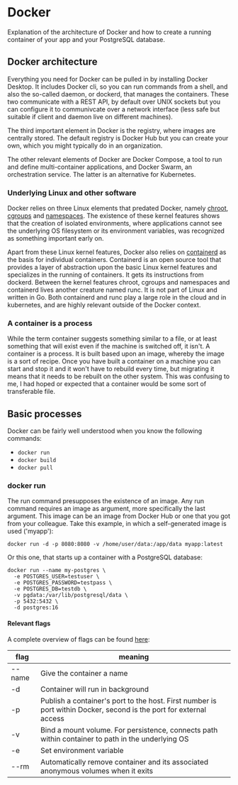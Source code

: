 # Docker

Explanation of the architecture of Docker and how to create a running container of your app and your PostgreSQL database.

## Docker architecture

Everything you need for Docker can be pulled in by installing Docker Desktop. It includes Docker cli, so you can run commands from a shell, and also the so-called daemon, or dockerd, that manages the containers. These two communicate with a REST API, by default over UNIX sockets but you can configure it to communivcate over a network interface (less safe but suitable if client and daemon live on different machines).

The third important element in Docker is the registry, where images are centrally stored. The default registry is Docker Hub but you can create your own, which you might typically do in an organization. 

The other relevant elements of Docker are Docker Compose, a tool to run and define multi-container applications, and Docker Swarm, an orchestration service. The latter is an alternative for Kubernetes.

### Underlying Linux and other software

Docker relies on three Linux elements that predated Docker, namely [chroot](https://man7.org/linux/man-pages/man1/chroot.1.html), [cgroups](https://man7.org/linux/man-pages/man7/cgroups.7.html) and [namespaces](https://man7.org/linux/man-pages/man7/namespaces.7.html). The existence of these kernel features shows that the creation of isolated environments, where applications cannot see the underlying OS filesystem or its environment variables, was recognized as something important early on. 

Apart from these Linux kernel features, Docker also relies on [containerd](https://containerd.io/) as the basis for individual containers. Containerd is an open source tool that provides a layer of abstraction upon the basic Linux kernel features and specializes in the running of containers. It gets its instructions from dockerd. Between the kernel features chroot, cgroups and namespaces and containerd lives another creature named runc. It is not part of Linux and written in Go. Both containerd and runc play a large role in the cloud and in kubernetes, and are highly relevant outside of the Docker context.

### A container is a process

While the term container suggests something similar to a file, or at least something that will exist even if the machine is switched off, it isn't. A container is a process. It is built based upon an image, whereby the image is a sort of recipe. Once you have built a container on a machine you can start and stop it and it won't have to rebuild every time, but migrating it means that it needs to be rebuilt on the other system. This was confusing to me, I had hoped or expected that a container would be some sort of transferable file.

## Basic processes

Docker can be fairly well understood when you know the following commands:

- `docker run`
- `docker build`
- `docker pull`

### docker run

The run command presupposes the existence of an image. Any run command requires an image as argument, more specifically the last argument. This image can be an image from Docker Hub or one that you got from your colleague. Take this example, in which a self-generated image is used ('myapp'):

```
docker run -d -p 8080:8080 -v /home/user/data:/app/data myapp:latest
```

Or this one, that starts up a container with a PostgreSQL database:

```
docker run --name my-postgres \
  -e POSTGRES_USER=testuser \
  -e POSTGRES_PASSWORD=testpass \
  -e POSTGRES_DB=testdb \
  -v pgdata:/var/lib/postgresql/data \
  -p 5432:5432 \
  -d postgres:16
```

#### Relevant flags

A complete overview of flags can be found [here](https://docs.docker.com/reference/cli/docker/container/run/):

|flag|meaning|
|----|----|
|--name|Give the container a name|
|-d|Container will run in background|
|-p|Publish a container's port to the host. First number is port within Docker, second is the port for external access|
|-v|Bind a mount volume. For persistence, connects path within container to path in the underlying OS|
|-e|Set environment variable|
|--rm|Automatically remove container and its associated anonymous volumes when it exits|


